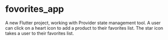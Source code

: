 # fovorites_app

A new Flutter project, working with Provider state management tool. A user can click on a heart icon to add a product to their favorites list. The star icon takes a user to their favorites list.

